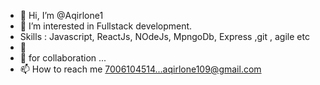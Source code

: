 - 👋 Hi, I’m @Aqirlone1
- 👀 I’m interested in Fullstack development.
-  Skills : Javascript, ReactJs, NOdeJs, MpngoDb, Express ,git , agile etc
- 🌱 
- 💞️ for collaboration ...
- 📫 How to reach me 7006104514...aqirlone109@gmail.com

<!---
Aqirlone1/Aqirlone1 is a ✨ special ✨ repository because its `README.md` (this file) appears on your GitHub profile.
You can click the Preview link to take a look at your changes.
--->
